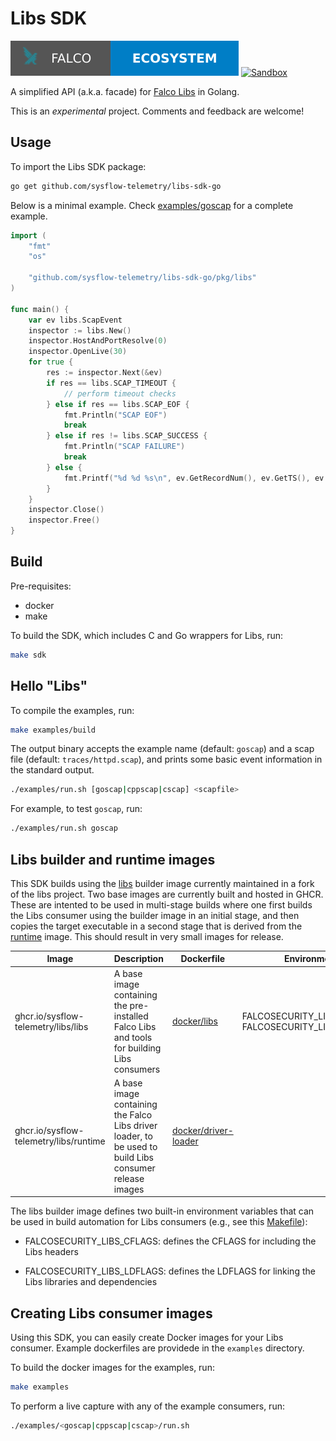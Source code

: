 # Libs SDK
[![Falco Ecosystem Repository](https://github.com/falcosecurity/evolution/blob/main/repos/badges/falco-ecosystem-blue.svg)](https://github.com/falcosecurity/evolution/blob/main/REPOSITORIES.md#ecosystem-scope) [![Sandbox](https://img.shields.io/badge/status-sandbox-red?style=for-the-badge)](https://github.com/falcosecurity/evolution/blob/main/REPOSITORIES.md#sandbox)

A simplified API (a.k.a. facade) for [Falco Libs](https://github.com/falcosecurity/libs) in Golang.

This is an _experimental_ project. Comments and feedback are welcome!

## Usage

To import the Libs SDK package:

```bash
go get github.com/sysflow-telemetry/libs-sdk-go
```

Below is a minimal example. Check [examples/goscap](examples/goscap) for a complete example.

```go
import (
    "fmt"
    "os"

    "github.com/sysflow-telemetry/libs-sdk-go/pkg/libs"
)

func main() {
    var ev libs.ScapEvent
    inspector := libs.New()
    inspector.HostAndPortResolve(0)
    inspector.OpenLive(30)
    for true {
        res := inspector.Next(&ev)
        if res == libs.SCAP_TIMEOUT {
            // perform timeout checks
        } else if res == libs.SCAP_EOF {
            fmt.Println("SCAP EOF")
            break
        } else if res != libs.SCAP_SUCCESS {
            fmt.Println("SCAP FAILURE")
            break
        } else {
            fmt.Printf("%d %d %s\n", ev.GetRecordNum(), ev.GetTS(), ev.GetNameAsGoString())
        }
    }
    inspector.Close()
    inspector.Free()
}
```

## Build

Pre-requisites:

* docker
* make

To build the SDK, which includes C and Go wrappers for Libs, run:

```bash
make sdk
```

## Hello "Libs"

To compile the examples, run:

```bash
make examples/build
```

The output binary accepts the example name (default: `goscap`) and a scap file (default: `traces/httpd.scap`), and prints some basic event information in the standard output.

```bash
./examples/run.sh [goscap|cppscap|cscap] <scapfile>
```

For example, to test `goscap`, run:

```bash
./examples/run.sh goscap
```

## Libs builder and runtime images

This SDK builds using the [libs](ghcr.io/sysflow-telemetry/libs/libs) builder image currently maintained in a fork of the libs project. Two base images are currently built and hosted in GHCR. These are intented to be used in multi-stage builds where one first builds the Libs consumer using the builder image in an initial stage, and then copies the target executable in a second stage that is derived from the [runtime](ghcr.io/sysflow-telemetry/libs/runtime) image. This should result in very small images for release.

| **Image** | **Description** | **Dockerfile** | **Environment** |
|---|---|---|---|
| ghcr.io/sysflow-telemetry/libs/libs | A base image containing the pre-installed Falco Libs and tools for building Libs consumers | [docker/libs](https://github.com/sysflow-telemetry/libs/blob/libs_base_image/docker/libs/Dockerfile) | FALCOSECURITY_LIBS_CFLAGS<br>FALCOSECURITY_LIBS_LDFLAGS |
| ghcr.io/sysflow-telemetry/libs/runtime | A base image containing the Falco Libs driver loader, to be used to build Libs consumer release images | [docker/driver-loader](https://github.com/sysflow-telemetry/libs/blob/libs_base_image/docker/driver-loader/Dockerfile) | |

The libs builder image defines two built-in environment variables that can be used in build automation for Libs consumers (e.g., see this [Makefile](examples/cppscap/Makefile)):

* FALCOSECURITY_LIBS_CFLAGS: defines the CFLAGS for including the Libs headers

* FALCOSECURITY_LIBS_LDFLAGS: defines the LDFLAGS for linking the Libs libraries and dependencies

## Creating Libs consumer images

Using this SDK, you can easily create Docker images for your Libs consumer. Example dockerfiles are providede in the `examples` directory.

To build the docker images for the examples, run:

```bash
make examples
```

To perform a live capture with any of the example consumers, run:

```bash
./examples/<goscap|cppscap|cscap>/run.sh
```

